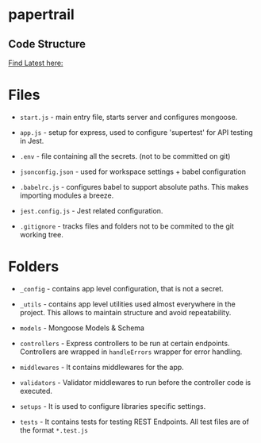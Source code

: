# papertrail

## Code Structure

[Find Latest here:](./tree.txt)

# Files

- `start.js` - main entry file, starts server and configures mongoose.
- `app.js` - setup for express, used to configure 'supertest' for API testing in Jest.
- `.env` - file containing all the secrets. (not to be committed on git)

- `jsonconfig.json` - used for workspace settings + babel configuration
- `.babelrc.js` - configures babel to support absolute paths. This makes importing modules a breeze.
- `jest.config.js` - Jest related configuration.
- `.gitignore` - tracks files and folders not to be commited to the git working tree. 

# Folders

- `_config` - contains app level configuration, that is not a secret. 
- `_utils` -  contains app level utilities used almost everywhere in the project. This allows to maintain structure and avoid repeatability.

- `models` - Mongoose Models & Schema
- `controllers` - Express controllers to be run at certain endpoints. Controllers are wrapped in `handleErrors` wrapper for error handling. 
- `middlewares` - It contains middlewares for the app.
- `validators` - Validator middlewares to run before the controller code is executed. 

- `setups` - It is used to configure libraries specific settings.

- `tests` - It contains tests for testing REST Endpoints. All test files are of the format `*.test.js`